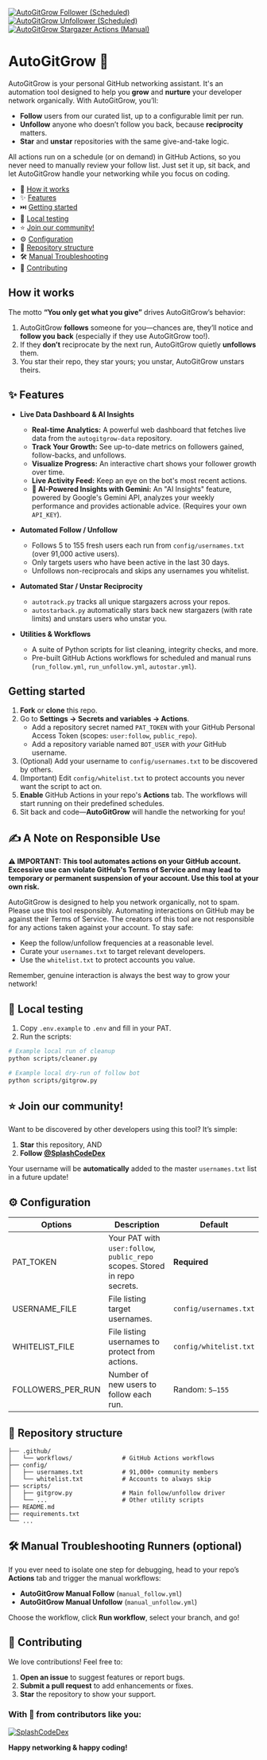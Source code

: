 [![AutoGitGrow Follower (Scheduled)](https://github.com/SplashCodeDex/AutoGitGrow/actions/workflows/run_follow.yml/badge.svg)](https://github.com/SplashCodeDex/AutoGitGrow/actions/workflows/run_follow.yml)
[![AutoGitGrow Unfollower (Scheduled)](https://github.com/SplashCodeDex/AutoGitGrow/actions/workflows/run_unfollow.yml/badge.svg)](https://github.com/SplashCodeDex/AutoGitGrow/actions/workflows/run_unfollow.yml)
[![AutoGitGrow Stargazer Actions (Manual)](https://github.com/SplashCodeDex/AutoGitGrow/actions/workflows/stargazer_shoutouts.yml/badge.svg)](https://github.com/SplashCodeDex/AutoGitGrow/actions/workflows/stargazer_shoutouts.yml)

# AutoGitGrow 🚀

AutoGitGrow is your personal GitHub networking assistant. It's an automation tool designed to help you **grow** and **nurture** your developer network organically. With AutoGitGrow, you’ll:

* **Follow** users from our curated list, up to a configurable limit per run.
* **Unfollow** anyone who doesn’t follow you back, because **reciprocity** matters.
* **Star** and **unstar** repositories with the same give-and-take logic.

All actions run on a schedule (or on demand) in GitHub Actions, so you never need to manually review your follow list. Just set it up, sit back, and let AutoGitGrow handle your networking while you focus on coding.

- 🤔 [How it works](#how-it-works)
- ✨ [Features](#features)
- ⏭️ [Getting started](#getting-started)
- 🧪 [Local testing](#local-testing)
- ⭐ [Join our community!](#join-our-community)
- ⚙️ [Configuration](#configuration)
- 📁 [Repository structure](#repository-structure)
- 🛠️ [Manual Troubleshooting](#manual-troubleshooting-runners-optional)
- 🤝 [Contributing](#contributing)

## How it works

The motto **“You only get what you give”** drives AutoGitGrow’s behavior:

1. AutoGitGrow **follows** someone for you—chances are, they’ll notice and **follow you back** (especially if they use AutoGitGrow too!).
2. If they **don’t** reciprocate by the next run, AutoGitGrow quietly **unfollows** them.
3. You star their repo, they star yours; you unstar, AutoGitGrow unstars theirs.

## ✨ Features

- **Live Data Dashboard & AI Insights**
  - **Real-time Analytics:** A powerful web dashboard that fetches live data from the `autogitgrow-data` repository.
  - **Track Your Growth:** See up-to-date metrics on followers gained, follow-backs, and unfollows.
  - **Visualize Progress:** An interactive chart shows your follower growth over time.
  - **Live Activity Feed:** Keep an eye on the bot's most recent actions.
  - **🧠 AI-Powered Insights with Gemini:** An "AI Insights" feature, powered by Google's Gemini API, analyzes your weekly performance and provides actionable advice. (Requires your own `API_KEY`).

- **Automated Follow / Unfollow**
  - Follows 5 to 155 fresh users each run from `config/usernames.txt` (over 91,000 active users).
  - Only targets users who have been active in the last 30 days.
  - Unfollows non-reciprocals and skips any usernames you whitelist.

- **Automated Star / Unstar Reciprocity**
  - `autotrack.py` tracks all unique stargazers across your repos.
  - `autostarback.py` automatically stars back new stargazers (with rate limits) and unstars users who unstar you.

- **Utilities & Workflows**
  - A suite of Python scripts for list cleaning, integrity checks, and more.
  - Pre-built GitHub Actions workflows for scheduled and manual runs (`run_follow.yml`, `run_unfollow.yml`, `autostar.yml`).


## Getting started

1. **Fork** or **clone** this repo.
2. Go to **Settings → Secrets and variables → Actions**.
   - Add a repository secret named `PAT_TOKEN` with your GitHub Personal Access Token (scopes: `user:follow`, `public_repo`).
   - Add a repository variable named `BOT_USER` with _your_ GitHub username.
3. (Optional) Add your username to `config/usernames.txt` to be discovered by others.
4. (Important) Edit `config/whitelist.txt` to protect accounts you never want the script to act on.
5. **Enable** GitHub Actions in your repo's **Actions** tab. The workflows will start running on their predefined schedules.
7. Sit back and code—**AutoGitGrow** will handle the networking for you!

## ✍️ A Note on Responsible Use

**⚠️ IMPORTANT: This tool automates actions on your GitHub account. Excessive use can violate GitHub's Terms of Service and may lead to temporary or permanent suspension of your account. Use this tool at your own risk.**

AutoGitGrow is designed to help you network organically, not to spam. Please use this tool responsibly. Automating interactions on GitHub may be against their Terms of Service. The creators of this tool are not responsible for any actions taken against your account. To stay safe:

*   Keep the follow/unfollow frequencies at a reasonable level.
*   Curate your `usernames.txt` to target relevant developers.
*   Use the `whitelist.txt` to protect accounts you value.

Remember, genuine interaction is always the best way to grow your network!

## 🧪 Local testing

1. Copy `.env.example` to `.env` and fill in your PAT.
2. Run the scripts:
```bash
# Example local run of cleanup
python scripts/cleaner.py

# Example local dry-run of follow bot
python scripts/gitgrow.py
```

## ⭐ Join our community!

Want to be discovered by other developers using this tool? It’s simple:

1. **Star** this repository, AND
2. **Follow** **[@SplashCodeDex](https://github.com/SplashCodeDex)**

Your username will be **automatically** added to the master `usernames.txt` list in a future update!

## ⚙️ Configuration

| Options             | Description                                                | Default                |
| ------------------- | ---------------------------------------------------------- | ---------------------- |
| PAT\_TOKEN          | Your PAT with `user:follow`, `public_repo` scopes. Stored in repo secrets. | **Required**   |
| USERNAME\_FILE      | File listing target usernames.                             | `config/usernames.txt` |
| WHITELIST\_FILE     | File listing usernames to protect from actions.            | `config/whitelist.txt` |
| FOLLOWERS\_PER\_RUN | Number of new users to follow each run.                    | Random: `5–155`        | 

## 📁 Repository structure

```
├── .github/
│   └── workflows/              # GitHub Actions workflows
├── config/
│   ├── usernames.txt           # 91,000+ community members
│   └── whitelist.txt           # Accounts to always skip
├── scripts/
│   ├── gitgrow.py              # Main follow/unfollow driver
│   └── ...                     # Other utility scripts
├── README.md
├── requirements.txt
└── ...
```

## 🛠️ Manual Troubleshooting Runners (optional)

If you ever need to isolate one step for debugging, head to your repo’s **Actions** tab and trigger the manual workflows:

* **AutoGitGrow Manual Follow** (`manual_follow.yml`)
* **AutoGitGrow Manual Unfollow** (`manual_unfollow.yml`)

Choose the workflow, click **Run workflow**, select your branch, and go!

## 🤝 Contributing

We love contributions! Feel free to:

1. **Open an issue** to suggest features or report bugs.
2. **Submit a pull request** to add enhancements or fixes.
3. **Star** the repository to show your support.

### With 💛 from contributors like you:

<a href="https://github.com/SplashCodeDex"><img src="https://img.shields.io/badge/SplashCodeDex-000000?style=flat&logo=github&labelColor=0057ff&color=ffffff" alt="SplashCodeDex"></a>

**Happy networking & happy coding!**